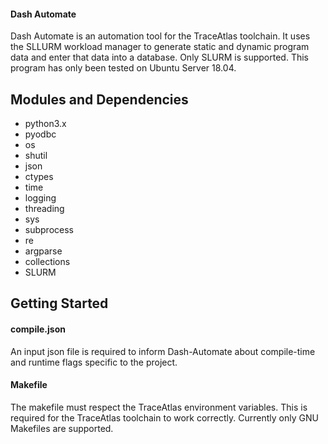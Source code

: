 #### Dash Automate

Dash Automate is an automation tool for the TraceAtlas toolchain. It uses the SLLURM workload manager to generate static and dynamic program data and enter that data into a database. Only SLURM is supported. This program has only been tested on Ubuntu Server 18.04.

## Modules and Dependencies
* python3.x
* pyodbc
* os
* shutil
* json
* ctypes
* time
* logging
* threading
* sys
* subprocess
* re
* argparse
* collections
* SLURM

## Getting Started
#### compile.json
An input json file is required to inform Dash-Automate about compile-time and runtime flags specific to the project.

#### Makefile
The makefile must respect the TraceAtlas environment variables. This is required for the TraceAtlas toolchain to work correctly. Currently only GNU Makefiles are supported.

